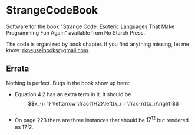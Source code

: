 # StrangeCodeBook
Software for the book "Strange Code: Esoteric Languages That Make Programming Fun Again"
available from No Starch Press.

The code is organized by book chapter.  If you find anything missing,
let me know: rkneuselbooks@gmail.com.

## Errata

Nothing is perfect.  Bugs in the book show up here:

- Equation 4.2 has an extra term in it.  It should be $$x_{i+1} \leftarrow \frac{1}{2}\left(x_i + \frac{n}{x_i}\right)$$.
- On page 223 there are three instances that should be $17^{12}$ but rendered as $17^{1}2$.

